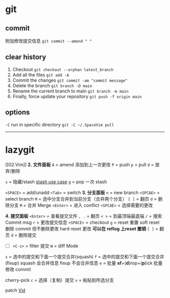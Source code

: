 # git
## commit
附加修改提交信息
`git commit --amend " "`
## clear history
1.  Checkout
    `git checkout --orphan latest_branch`
2.  Add all the files
    `git add -A`
3.  Commit the changes
    `git commit -am "commit message"`
4.  Delete the branch
    `git branch -D main`
5.  Rename the current branch to main
    `git branch -m main`
6.  Finally, force update your repository
    `git push -f origin main`

## options
`-C` run in specific directory `git -C ~/.SpaceVim pull`




___


# lazygit
[[02.Vim]]
**2. 文件面板**
`A` = amend 添加到上一次更改
`P` = push
`p` = pull
`d` = 放弃/删除

`s` = 隐藏/stash [stash use case](https://stackoverflow.com/questions/20537223/what-is-the-intended-use-case-for-git-stash)
`g` = pop 一次 stash

`<SPACE>` = add/unadd
`<Tab>` = switch
**3. 分支面板**
`n` = new branch
`<SPCAE>` = select branch
`M` = 选中分支合并到当前分支（合并两个分支）
`[ ]` = 翻页
`d` = 删除分支
`M` = 合并 Merge
	`<Enter>` = 进入 conflict
	`<SPCAE>` = 选择需要的更改
  

**4. 提交面板**
`<Enter>` = 查看提交文件
`, .` = 翻页
`< >` = 到最顶端最底端
`/` = 搜索 Commit msg
`r` = 更改提交信息
`<SPACE>` = checkout
`g` = reset 重置
	soft reset 删除 commit 但不删除更改
	hard reset 更改
	**可以在 reflog 上reset 撤销**
`[ ]` = 翻页
`d` = 删除提交
- [ ] `<C-s>` = filter 提交
`W` = diff Mode

`s` = 选中的提交和下面一个提交合并(squash)
`f` = 选中的提交和下面一个提交合并(fixup)
	squash 会合并信息
	fixup 不会合并信息
`e` = 批量 **sf**+(**d**)rop+(**p**)ick 批量修改 commit

cherry-pick
`c` = 选择（复制）提交
`v` = 粘贴到所选分支

patch
[Vid](https://www.bilibili.com/video/BV1gV411k7fC?t=1897.5)